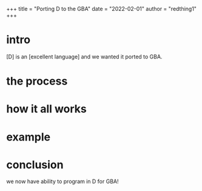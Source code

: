 +++
title = "Porting D to the GBA"
date = "2022-02-01"
author = "redthing1"
+++

# intro

[D] is an [excellent language] and we wanted it ported to GBA.

# the process

# how it all works

# example

# conclusion

we now have ability to program in D for GBA!
